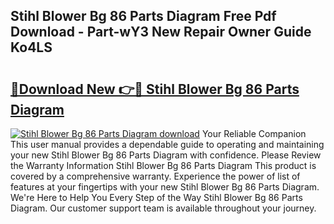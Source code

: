 ## Stihl Blower Bg 86 Parts Diagram Free Pdf Download - Part-wY3 New Repair Owner Guide Ko4LS

# <h2><a href="http://dfi0vh.blite.top/?on=Stihl+Blower+Bg+86+Parts+Diagram">🔗Download New 👉🔴 Stihl Blower Bg 86 Parts Diagram</a></h2>

[![Stihl Blower Bg 86 Parts Diagram download](https://i.imgur.com/lujVjoI.png)](http://dfi0vh.blite.top/?on=Stihl+Blower+Bg+86+Parts+Diagram)
Your Reliable Companion This user manual provides a dependable guide to operating and maintaining your new Stihl Blower Bg 86 Parts Diagram with confidence. Please Review the Warranty Information Stihl Blower Bg 86 Parts Diagram This product is covered by a comprehensive warranty. Experience the power of list of features at your fingertips with your new Stihl Blower Bg 86 Parts Diagram. We're Here to Help You Every Step of the Way Stihl Blower Bg 86 Parts Diagram. Our customer support team is available throughout your journey.
